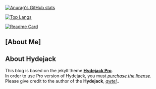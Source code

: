 [![Anurag's GitHub stats](https://github-readme-stats.vercel.app/api?username=dolifeis2short&show_icons=true&theme=dark)](https://github.com/anuraghazra/github-readme-stats)

[![Top Langs](https://github-readme-stats.vercel.app/api/top-langs/?username=dolifeis2short&layout=compact)](https://github.com/anuraghazra/github-readme-stats)


[![Readme Card](https://github-readme-stats.vercel.app/api/pin/?username=dolifeis2short&repo=dolifeis2short)](https://github.com/anuraghazra/github-readme-stats)

## [About Me]



## About Hydejack

This blog is based on the jekyll theme **[Hydejack Pro](https://hydejack.com/)**.<br>
In order to use Pro version of Hydejack, you must *[purchase the license](https://hydejack.com/download/)*.<br>
Please give credit to the author of the **Hydejack**, *[qwtel](https://github.com/qwtel)*..
